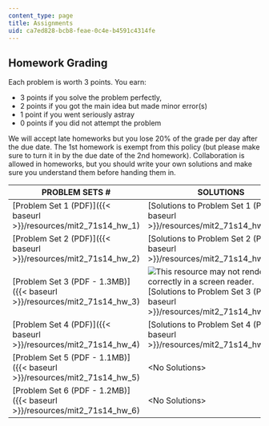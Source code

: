 ```yaml
---
content_type: page
title: Assignments
uid: ca7ed828-bcb8-feae-0c4e-b4591c4314fe
---
```


Homework Grading
----------------

Each problem is worth 3 points. You earn:

*   3 points if you solve the problem perfectly,
*   2 points if you got the main idea but made minor error(s)
*   1 point if you went seriously astray
*   0 points if you did not attempt the problem

We will accept late homeworks but you lose 20% of the grade per day after the due date. The 1st homework is exempt from this policy (but please make sure to turn it in by the due date of the 2nd homework). Collaboration is allowed in homeworks, but you should write your own solutions and make sure you understand them before handing them in.

| PROBLEM SETS # | SOLUTIONS |
| --- | --- |
| [Problem Set 1 (PDF)]({{< baseurl >}}/resources/mit2_71s14_hw_1) | [Solutions to Problem Set 1 (PDF)]({{< baseurl >}}/resources/mit2_71s14_hw_1_sols) |
| [Problem Set 2 (PDF)]({{< baseurl >}}/resources/mit2_71s14_hw_2) | [Solutions to Problem Set 2 (PDF)]({{< baseurl >}}/resources/mit2_71s14_hw_2_sols) |
| [Problem Set 3 (PDF - 1.3MB)]({{< baseurl >}}/resources/mit2_71s14_hw_3) | ![This resource may not render correctly in a screen reader.](/images/inacessible.gif)[Solutions to Problem Set 3 (PDF)]({{< baseurl >}}/resources/mit2_71s14_hw_3_sols) |
| [Problem Set 4 (PDF)]({{< baseurl >}}/resources/mit2_71s14_hw_4) | [Solutions to Problem Set 4 (PDF)]({{< baseurl >}}/resources/mit2_71s14_hw_4_sols) |
| [Problem Set 5 (PDF - 1.1MB)]({{< baseurl >}}/resources/mit2_71s14_hw_5) | <No Solutions> |
| [Problem Set 6 (PDF - 1.2MB)]({{< baseurl >}}/resources/mit2_71s14_hw_6) | <No Solutions>